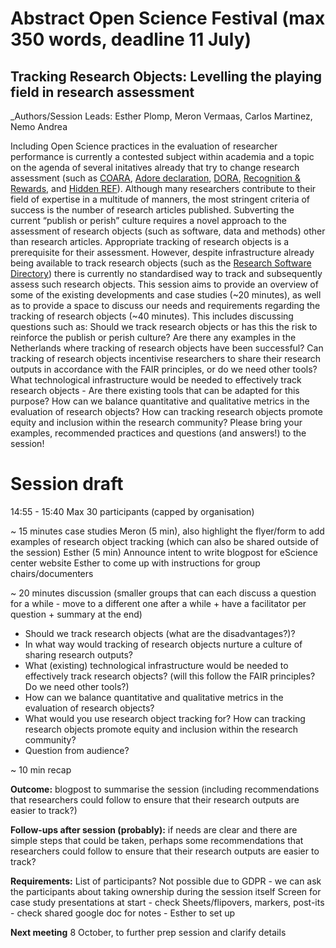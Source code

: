 # Abstract Open Science Festival (max 350 words, deadline 11 July)

## Tracking Research Objects: Levelling the playing field in research assessment

_Authors/Session Leads: Esther Plomp, Meron Vermaas, Carlos Martinez, Nemo Andrea

Including Open Science practices in the evaluation of researcher performance is currently a contested subject within academia and a topic on the agenda of several initatives already that try to change research assessment (such as [COARA](https://coara.eu/agreement/the-commitments/), [Adore declaration](https://adore.software/declaration/), [DORA](https://sfdora.org/), [Recognition & Rewards](https://recognitionrewards.nl/), and [Hidden REF](https://hidden-ref.org/)). 
Although many researchers contribute to their field of expertise in a multitude of manners, the most stringent criteria of success is the number of research articles published. 
Subverting the current “publish or perish” culture requires a novel approach to the assessment of research objects (such as software, data and methods) other than research articles. 
Appropriate tracking of research objects is a prerequisite for their assessment. 
However, despite infrastructure already being available to track research objects (such as the [Research Software Directory](https://research-software-directory.org/)) there is currently no standardised way to track and subsequently assess such research objects. 
This session aims to provide an overview of some of the existing developments and case studies (~20 minutes), as well as to provide a space to discuss our needs and requirements regarding the tracking of research objects (~40 minutes). 
This includes discussing questions such as: 
Should we track research objects or has this the risk to reinforce the publish or perish culture?
Are there any examples in the Netherlands where tracking of research objects have been successful? 
Can tracking of research objects incentivise researchers to share their research outputs in accordance with the FAIR principles, or do we need other tools? 
What technological infrastructure would be needed to effectively track research objects - Are there existing tools that can be adapted for this purpose? 
How can we balance quantitative and qualitative metrics in the evaluation of research objects? 
How can tracking research objects promote equity and inclusion within the research community? 
Please bring your examples, recommended practices and questions (and answers!) to the session!


# Session draft

14:55 - 15:40
Max 30 participants (capped by organisation)

~ 15 minutes case studies
Meron (5 min), also highlight the flyer/form to add examples of research object tracking (which can also be shared outside of the session)
Esther (5 min)
Announce intent to write blogpost for eScience center website
Esther to come up with instructions for group chairs/documenters

~ 20 minutes discussion (smaller groups that can each discuss a question for a while - move to a different one after a while + have a facilitator per question + summary at the end)
- Should we track research objects (what are the disadvantages?)? 
- In what way would tracking of research objects nurture a culture of sharing research outputs? 
- What (existing) technological infrastructure would be needed to effectively track research objects? (will this follow the FAIR principles? Do we need other tools?)
- How can we balance quantitative and qualitative metrics in the evaluation of research objects?
- What would you use research object tracking for? How can tracking research objects promote equity and inclusion within the research community?
- Question from audience?

~ 10 min recap

**Outcome:** blogpost to summarise the session (including recommendations that researchers could follow to ensure that their research outputs are easier to track?)

**Follow-ups after session (probably):** if needs are clear and there are simple steps that could be taken, perhaps some recommendations that researchers could follow to ensure that their research outputs are easier to track?

**Requirements:**
List of participants? Not possible due to GDPR - we can ask the participants about taking ownership during the session itself
Screen for case study presentations at start - check
Sheets/flipovers, markers, post-its - check
shared google doc for notes - Esther to set up

**Next meeting**
8 October, to further prep session and clarify details


